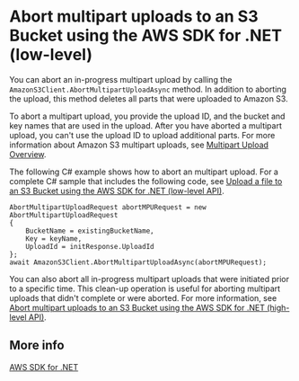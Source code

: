 # Abort multipart uploads to an S3 Bucket using the AWS SDK for \.NET \(low\-level\)<a name="LLAbortMPUnet"></a>

You can abort an in\-progress multipart upload by calling the `AmazonS3Client.AbortMultipartUploadAsync` method\. In addition to aborting the upload, this method deletes all parts that were uploaded to Amazon S3\. 

To abort a multipart upload, you provide the upload ID, and the bucket and key names that are used in the upload\. After you have aborted a multipart upload, you can't use the upload ID to upload additional parts\. For more information about Amazon S3 multipart uploads, see [Multipart Upload Overview](mpuoverview.md)\.

The following C\# example shows how to abort an multipart upload\. For a complete C\# sample that includes the following code, see [Upload a file to an S3 Bucket using the AWS SDK for \.NET \(low\-level API\)](LLuploadFileDotNet.md)\.

```
AbortMultipartUploadRequest abortMPURequest = new AbortMultipartUploadRequest
{
    BucketName = existingBucketName,
    Key = keyName,
    UploadId = initResponse.UploadId
};
await AmazonS3Client.AbortMultipartUploadAsync(abortMPURequest);
```

You can also abort all in\-progress multipart uploads that were initiated prior to a specific time\. This clean\-up operation is useful for aborting multipart uploads that didn't complete or were aborted\. For more information, see [Abort multipart uploads to an S3 Bucket using the AWS SDK for \.NET \(high\-level API\)](HLAbortDotNet.md)\.

## More info<a name="LLAbortMPUnet-more-info"></a>

[AWS SDK for \.NET](https://aws.amazon.com/sdk-for-net/)